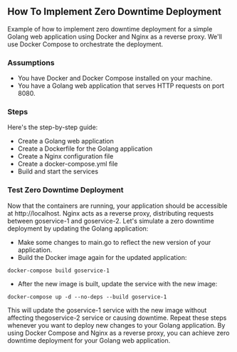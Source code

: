 ## How To Implement Zero Downtime Deployment

Example of how to implement zero downtime deployment for a simple Golang web application using Docker and Nginx as a reverse proxy. We'll use Docker Compose to orchestrate the deployment.

### Assumptions

- You have Docker and Docker Compose installed on your machine.
- You have a Golang web application that serves HTTP requests on port 8080.

### Steps

Here's the step-by-step guide:

- Create a Golang web application
- Create a Dockerfile for the Golang application
- Create a Nginx configuration file
- Create a docker-compose.yml file
- Build and start the services

### Test Zero Downtime Deployment

Now that the containers are running, your application should be accessible at http://localhost. Nginx acts as a reverse proxy, distributing requests between goservice-1 and goservice-2.
Let's simulate a zero downtime deployment by updating the Golang application:

- Make some changes to main.go to reflect the new version of your application.
- Build the Docker image again for the updated application:

```
docker-compose build goservice-1
```

- After the new image is built, update the service with the new image:

```
docker-compose up -d --no-deps --build goservice-1
```

This will update the goservice-1 service with the new image without affecting thegoservice-2 service or causing downtime.
Repeat these steps whenever you want to deploy new changes to your Golang application. By using Docker Compose and Nginx as a reverse proxy, you can achieve zero downtime deployment for your Golang web application.
